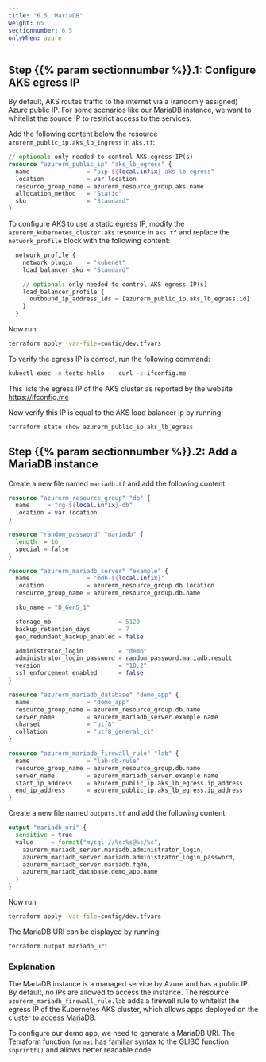 ```yaml
---
title: "6.5. MariaDB"
weight: 65
sectionnumber: 6.5
onlyWhen: azure
---
```


## Step {{% param sectionnumber %}}.1: Configure AKS egress IP

By default, AKS routes traffic to the internet via a (randomly assigned) Azure public IP. For some scenarios like
our MariaDB instance, we want to whitelist the source IP to restrict access to the services.

Add the following content below the resource `azurerm_public_ip.aks_lb_ingress` in `aks.tf`:
```terraform
// optional: only needed to control AKS egress IP(s)
resource "azurerm_public_ip" "aks_lb_egress" {
  name                = "pip-${local.infix}-aks-lb-egress"
  location            = var.location
  resource_group_name = azurerm_resource_group.aks.name
  allocation_method   = "Static"
  sku                 = "Standard"
}
```

To configure AKS to use a static egress IP, modify the `azurerm_kubernetes_cluster.aks` resource in `aks.tf`
and replace the `network_profile` block with the following content:

```terraform
  network_profile {
    network_plugin    = "kubenet"
    load_balancer_sku = "Standard"

    // optional: only needed to control AKS egress IP(s)
    load_balancer_profile {
      outbound_ip_address_ids = [azurerm_public_ip.aks_lb_egress.id]
    }
  }
```

Now run
```bash
terraform apply -var-file=config/dev.tfvars
```

To verify the egress IP is correct, run the following command:
```bash
kubectl exec -n tests hello -- curl -s ifconfig.me
```

This lists the egress IP of the AKS cluster as reported by the website https://ifconfig.me

Now verify this IP is equal to the AKS load balancer ip by running:
```bash
terraform state show azurerm_public_ip.aks_lb_egress
```


## Step {{% param sectionnumber %}}.2: Add a MariaDB instance

Create a new file named `mariadb.tf` and add the following content:
```terraform
resource "azurerm_resource_group" "db" {
  name     = "rg-${local.infix}-db"
  location = var.location
}

resource "random_password" "mariadb" {
  length  = 16
  special = false
}

resource "azurerm_mariadb_server" "example" {
  name                = "mdb-${local.infix}"
  location            = azurerm_resource_group.db.location
  resource_group_name = azurerm_resource_group.db.name

  sku_name = "B_Gen5_1"

  storage_mb                   = 5120
  backup_retention_days        = 7
  geo_redundant_backup_enabled = false

  administrator_login          = "demo"
  administrator_login_password = random_password.mariadb.result
  version                      = "10.2"
  ssl_enforcement_enabled      = false
}

resource "azurerm_mariadb_database" "demo_app" {
  name                = "demo_app"
  resource_group_name = azurerm_resource_group.db.name
  server_name         = azurerm_mariadb_server.example.name
  charset             = "utf8"
  collation           = "utf8_general_ci"
}

resource "azurerm_mariadb_firewall_rule" "lab" {
  name                = "lab-db-rule"
  resource_group_name = azurerm_resource_group.db.name
  server_name         = azurerm_mariadb_server.example.name
  start_ip_address    = azurerm_public_ip.aks_lb_egress.ip_address
  end_ip_address      = azurerm_public_ip.aks_lb_egress.ip_address
}
```

Create a new file named `outputs.tf` and add the following content:
```terraform
output "mariadb_uri" {
  sensitive = true
  value     = format("mysql://%s:%s@%s/%s",
    azurerm_mariadb_server.mariadb.administrator_login,
    azurerm_mariadb_server.mariadb.administrator_login_password,
    azurerm_mariadb_server.mariadb.fqdn,
    azurerm_mariadb_database.demo_app.name
  )
}
```

Now run
```bash
terraform apply -var-file=config/dev.tfvars
```

The MariaDB URI can be displayed by running:
```bash
terraform output mariadb_uri
```


### Explanation

The MariaDB instance is a managed service by Azure and has a public IP. By default, no IPs are allowed to access
the instance. The resource `azurerm_mariadb_firewall_rule.lab` adds a firewall rule to whitelist the egress IP
of the Kubernetes AKS cluster, which allows apps deployed on the cluster to access MariaDB.

To configure our demo app, we need to generate a MariaDB URI. The Terraform function `format` has familiar syntax to
the GLIBC function `snprintf()` and allows better readable code.

